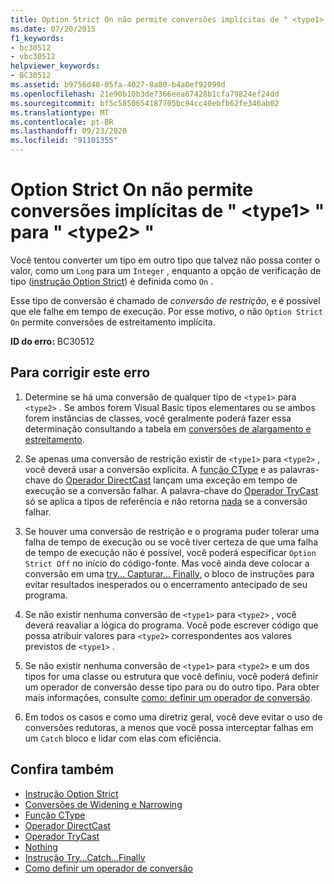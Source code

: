 ```yaml
---
title: Option Strict On não permite conversões implícitas de " <type1> " para " <type2> "
ms.date: 07/20/2015
f1_keywords:
- bc30512
- vbc30512
helpviewer_keywords:
- BC30512
ms.assetid: b9756d48-05fa-4027-8a80-b4a0ef92099d
ms.openlocfilehash: 21e90b10b3de7366eea67428b1cfa79824ef24dd
ms.sourcegitcommit: bf5c5850654187705bc94cc40ebfb62fe346ab02
ms.translationtype: MT
ms.contentlocale: pt-BR
ms.lasthandoff: 09/23/2020
ms.locfileid: "91101355"
---
```

# <a name="option-strict-on-disallows-implicit-conversions-from-type1-to-type2"></a>Option Strict On não permite conversões implícitas de " \<type1> " para " \<type2> "

Você tentou converter um tipo em outro tipo que talvez não possa conter o valor, como um `Long` para um `Integer` , enquanto a opção de verificação de tipo ([instrução Option Strict](../language-reference/statements/option-strict-statement.md)) é definida como `On` .  
  
 Esse tipo de conversão é chamado de *conversão de restrição*, e é possível que ele falhe em tempo de execução. Por esse motivo, o não `Option Strict On` permite conversões de estreitamento implícita.  
  
 **ID do erro:** BC30512  
  
## <a name="to-correct-this-error"></a>Para corrigir este erro  
  
1. Determine se há uma conversão de qualquer tipo de `<type1>` para `<type2>` . Se ambos forem Visual Basic tipos elementares ou se ambos forem instâncias de classes, você geralmente poderá fazer essa determinação consultando a tabela em [conversões de alargamento e estreitamento](../programming-guide/language-features/data-types/widening-and-narrowing-conversions.md).  
  
2. Se apenas uma conversão de restrição existir de `<type1>` para `<type2>` , você deverá usar a conversão explícita. A [função CType](../language-reference/functions/ctype-function.md) e as palavras-chave do [Operador DirectCast](../language-reference/operators/directcast-operator.md) lançam uma exceção em tempo de execução se a conversão falhar. A palavra-chave do [Operador TryCast](../language-reference/operators/trycast-operator.md) só se aplica a tipos de referência e não retorna [nada](../language-reference/nothing.md) se a conversão falhar.  
  
3. Se houver uma conversão de restrição e o programa puder tolerar uma falha de tempo de execução ou se você tiver certeza de que uma falha de tempo de execução não é possível, você poderá especificar `Option Strict Off` no início do código-fonte. Mas você ainda deve colocar a conversão em uma [try... Capturar... Finally,](../language-reference/statements/try-catch-finally-statement.md) o bloco de instruções para evitar resultados inesperados ou o encerramento antecipado de seu programa.  
  
4. Se não existir nenhuma conversão de `<type1>` para `<type2>` , você deverá reavaliar a lógica do programa. Você pode escrever código que possa atribuir valores para `<type2>` correspondentes aos valores previstos de `<type1>` .  
  
5. Se não existir nenhuma conversão de `<type1>` para `<type2>` e um dos tipos for uma classe ou estrutura que você definiu, você poderá definir um operador de conversão desse tipo para ou do outro tipo. Para obter mais informações, consulte [como: definir um operador de conversão](../programming-guide/language-features/procedures/how-to-define-a-conversion-operator.md).  
  
6. Em todos os casos e como uma diretriz geral, você deve evitar o uso de conversões redutoras, a menos que você possa interceptar falhas em um `Catch` bloco e lidar com elas com eficiência.  
  
## <a name="see-also"></a>Confira também

- [Instrução Option Strict](../language-reference/statements/option-strict-statement.md)
- [Conversões de Widening e Narrowing](../programming-guide/language-features/data-types/widening-and-narrowing-conversions.md)
- [Função CType](../language-reference/functions/ctype-function.md)
- [Operador DirectCast](../language-reference/operators/directcast-operator.md)
- [Operador TryCast](../language-reference/operators/trycast-operator.md)
- [Nothing](../language-reference/nothing.md)
- [Instrução Try...Catch...Finally](../language-reference/statements/try-catch-finally-statement.md)
- [Como definir um operador de conversão](../programming-guide/language-features/procedures/how-to-define-a-conversion-operator.md)
